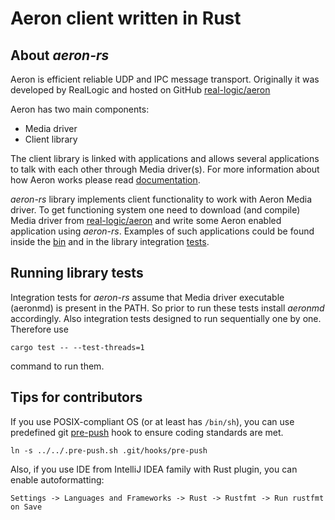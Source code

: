 # Aeron client written in Rust

## About *aeron-rs*
Aeron is efficient reliable UDP and IPC message transport. Originally it was developed by RealLogic 
and hosted on GitHub [real-logic/aeron](https://github.com/real-logic/aeron)

Aeron has two main components: 
* Media driver
* Client library

The client library is linked with applications and allows several applications to talk with each
other through Media driver(s). For more information about how Aeron works please read 
[documentation](https://github.com/real-logic/aeron/wiki).

*aeron-rs* library implements client functionality to work with Aeron Media driver. To get functioning system
one need to download (and compile) Media driver from [real-logic/aeron](https://github.com/real-logic/aeron) and write
some Aeron enabled application using *aeron-rs*. 
Examples of such applications could be found inside the [bin](https://github.com/UnitedTraders/aeron-rs/tree/master/src/bin) and
in the library integration [tests](https://github.com/UnitedTraders/aeron-rs/tree/master/tests).

## Running library tests
Integration tests for *aeron-rs* assume that Media driver executable (aeronmd) is present in the PATH. So prior
to run these tests install *aeronmd* accordingly.
Also integration tests designed to run sequentially one by one. Therefore use 
```
cargo test -- --test-threads=1
```
command to run them.

## Tips for contributors

If you use POSIX-compliant OS (or at least has `/bin/sh`), you can use
predefined git [pre-push](.pre-push.sh) hook to ensure coding standards are met.

```
ln -s ../../.pre-push.sh .git/hooks/pre-push
```

Also, if you use IDE from IntelliJ IDEA family with Rust plugin, you can enable autoformatting:

`Settings -> Languages and Frameworks -> Rust -> Rustfmt -> Run rustfmt on Save`